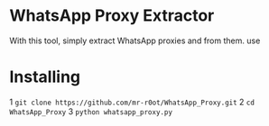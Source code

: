 # WhatsApp Proxy Extractor
With this tool, simply extract WhatsApp proxies and from them.  use

# Installing
1 ``` git clone https://github.com/mr-r0ot/WhatsApp_Proxy.git ```
2 ``` cd WhatsApp_Proxy ```
3 ``` python whatsapp_proxy.py ```
